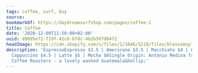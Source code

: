 ```yaml
---
tags: coffee, surf, buy
source:
bookmarkOf: https://daydreamsurfshop.com/pages/coffee-1
title: Coffee
date: '2020-12-09T11:50:00+02:00'
uuid: d9095e72-f19f-42c6-b7dc-4b2b587d0472
headImage: https://cdn.shopify.com/s/files/1/1046/5210/files/blossomsplash_army_4x.png?height=628&pad_color=ffffff&v=1527037478&width=1200
description: 'EspressoEspresso $3.5 | Americano $3.5 | Macchiato $4 | Cortado $4 |
  Cappuccino $4.5 | Latte $5 | Mocha $6Single Origin: Antonio Medina from Sweet Bloom
  Coffee Roasters - a lovely washed Guatemala&hellip;'
---
```

